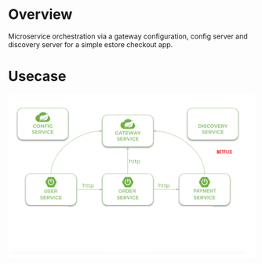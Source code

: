 # Overview
Microservice orchestration via a gateway configuration, config server and discovery server for a simple estore checkout app.

# Usecase
![Alt Text](msorchestration1.png)
